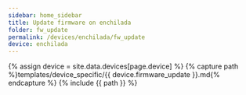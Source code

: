 ```yaml
---
sidebar: home_sidebar
title: Update firmware on enchilada
folder: fw_update
permalink: /devices/enchilada/fw_update
device: enchilada
---
```

{% assign device = site.data.devices[page.device] %}
{% capture path %}templates/device_specific/{{ device.firmware_update }}.md{% endcapture %}
{% include {{ path }} %}
